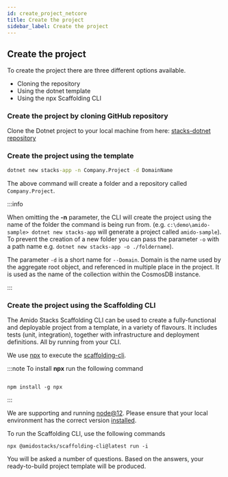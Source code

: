 ```yaml
---
id: create_project_netcore
title: Create the project
sidebar_label: Create the project
---
```


## Create the project

To create the project there are three different options available.

* Cloning the repository
* Using the dotnet template
* Using the npx Scaffolding CLI

### Create the project by cloning GitHub repository

Clone the Dotnet project to your local machine from here: [stacks-dotnet repository](https://github.com/amido/stacks-dotnet)


### Create the project using the template

```cmd
dotnet new stacks-app -n Company.Project -d DomainName
```

The above command will create a folder and a repository called `Company.Project`.

:::info 

When omitting the **-n** parameter, the CLI will create the project using the name of the folder the command is being run from.
(e.g. `c:\demo\amido-sample> dotnet new stacks-app` will generate a project called `amido-sample`).
To prevent the creation of a new folder you can pass the parameter `-o` with a path name
e.g. `dotnet new stacks-app -o ./foldername`).

The parameter `-d` is a short name for `--Domain`. Domain is the name used by the aggregate root object,
and referenced in multiple place in the project. It is used as the name of the collection within the CosmosDB instance.

:::

### Create the project using the Scaffolding CLI

The Amido Stacks Scaffolding CLI can be used to create a fully-functional and deployable project from a template, in a variety of flavours.
It includes tests (unit, integration), together with infrastructure and deployment definitions. All by running from your CLI.

We use [npx](https://www.npmjs.com/package/npx) to execute the [scaffolding-cli](https://www.npmjs.com/package/@amidostacks/scaffolding-cli).

:::note
To install **npx** run the following command

```cli

npm install -g npx

```

:::

We are supporting and running [node@12](https://nodejs.org/en/about/releases/).
Please ensure that your local environment has the correct version [installed](https://nodejs.org/en/download/).

To run the Scaffolding CLI, use the following commands

```cli
npx @amidostacks/scaffolding-cli@latest run -i
```

You will be asked a number of questions. Based on the answers, your ready-to-build project template will be produced.


